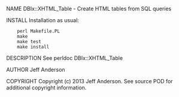 NAME
    DBIx::XHTML_Table - Create HTML tables from SQL queries

INSTALL
    Installation as usual:

        perl Makefile.PL
        make
        make test
        make install

DESCRIPTION
    See perldoc DBIx::XHTML_Table

AUTHOR
    Jeff Anderson

COPYRIGHT
    Copyright (c) 2013 Jeff Anderson.
    See source POD for additional copyright information.
